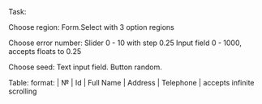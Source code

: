 Task:

Choose region:
Form.Select with 3 option regions

Choose error number:
Slider 0 - 10 with step 0.25
Input field 0 - 1000, accepts floats to 0.25

Choose seed:
Text input field. Button random.

Table:
format:
| № | Id | Full Name | Address | Telephone |
accepts infinite scrolling
